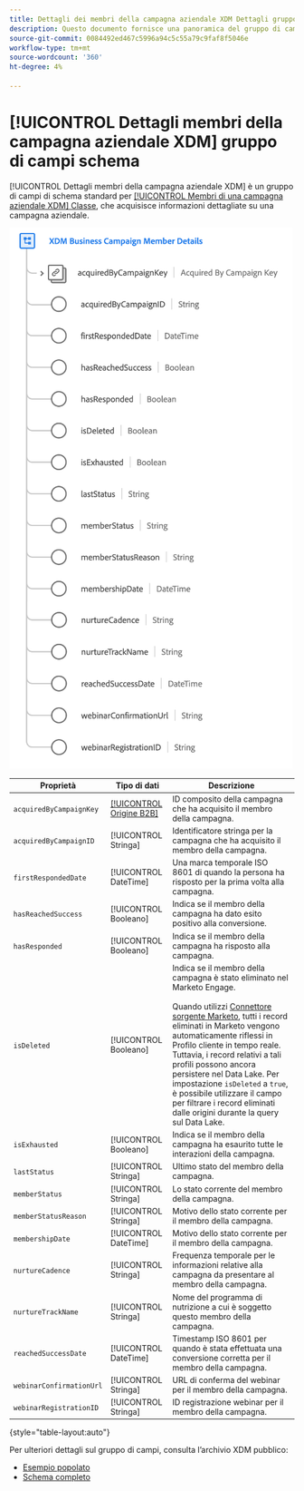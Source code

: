 ```yaml
---
title: Dettagli dei membri della campagna aziendale XDM Dettagli gruppo di campi di schema
description: Questo documento fornisce una panoramica del gruppo di campi dello schema Dettagli membri di Business Campaign XDM.
source-git-commit: 0084492ed467c5996a94c5c55a79c9faf8f5046e
workflow-type: tm+mt
source-wordcount: '360'
ht-degree: 4%

---
```


# [!UICONTROL Dettagli membri della campagna aziendale XDM] gruppo di campi schema

[!UICONTROL Dettagli membri della campagna aziendale XDM] è un gruppo di campi di schema standard per [[!UICONTROL Membri di una campagna aziendale XDM] Classe](../../classes/b2b/business-campaign-members.md), che acquisisce informazioni dettagliate su una campagna aziendale.

![Struttura del gruppo di campi Dettagli membri della campagna aziendale XDM visualizzato nell’interfaccia utente](../../images/field-groups/b2b/business-campaign-member-details.png)

| Proprietà | Tipo di dati | Descrizione |
| --- | --- | --- |
| `acquiredByCampaignKey` | [[!UICONTROL Origine B2B]](../../data-types/b2b-source.md) | ID composito della campagna che ha acquisito il membro della campagna. |
| `acquiredByCampaignID` | [!UICONTROL Stringa] | Identificatore stringa per la campagna che ha acquisito il membro della campagna. |
| `firstRespondedDate` | [!UICONTROL DateTime] | Una marca temporale ISO 8601 di quando la persona ha risposto per la prima volta alla campagna. |
| `hasReachedSuccess` | [!UICONTROL Booleano] | Indica se il membro della campagna ha dato esito positivo alla conversione. |
| `hasResponded` | [!UICONTROL Booleano] | Indica se il membro della campagna ha risposto alla campagna. |
| `isDeleted` | [!UICONTROL Booleano] | Indica se il membro della campagna è stato eliminato nel Marketo Engage.<br><br>Quando utilizzi [Connettore sorgente Marketo](../../../sources/connectors/adobe-applications/marketo/marketo.md), tutti i record eliminati in Marketo vengono automaticamente riflessi in Profilo cliente in tempo reale. Tuttavia, i record relativi a tali profili possono ancora persistere nel Data Lake. Per impostazione `isDeleted` a `true`, è possibile utilizzare il campo per filtrare i record eliminati dalle origini durante la query sul Data Lake. |
| `isExhausted` | [!UICONTROL Booleano] | Indica se il membro della campagna ha esaurito tutte le interazioni della campagna. |
| `lastStatus` | [!UICONTROL Stringa] | Ultimo stato del membro della campagna. |
| `memberStatus` | [!UICONTROL Stringa] | Lo stato corrente del membro della campagna. |
| `memberStatusReason` | [!UICONTROL Stringa] | Motivo dello stato corrente per il membro della campagna. |
| `membershipDate` | [!UICONTROL DateTime] | Motivo dello stato corrente per il membro della campagna. |
| `nurtureCadence` | [!UICONTROL Stringa] | Frequenza temporale per le informazioni relative alla campagna da presentare al membro della campagna. |
| `nurtureTrackName` | [!UICONTROL Stringa] | Nome del programma di nutrizione a cui è soggetto questo membro della campagna. |
| `reachedSuccessDate` | [!UICONTROL DateTime] | Timestamp ISO 8601 per quando è stata effettuata una conversione corretta per il membro della campagna. |
| `webinarConfirmationUrl` | [!UICONTROL Stringa] | URL di conferma del webinar per il membro della campagna. |
| `webinarRegistrationID` | [!UICONTROL Stringa] | ID registrazione webinar per il membro della campagna. |

{style=&quot;table-layout:auto&quot;}

Per ulteriori dettagli sul gruppo di campi, consulta l’archivio XDM pubblico:

* [Esempio popolato](https://github.com/adobe/xdm/blob/master/components/fieldgroups/campaign-member/campaign-member-details.example.1.json)
* [Schema completo](https://github.com/adobe/xdm/blob/master/components/fieldgroups/campaign-member/campaign-member-details.schema.json)
